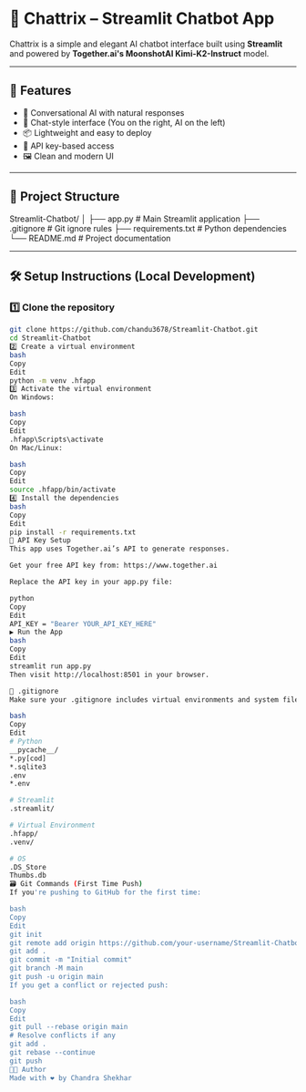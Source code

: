 # 🧠 Chattrix – Streamlit Chatbot App

Chattrix is a simple and elegant AI chatbot interface built using **Streamlit** and powered by **Together.ai's MoonshotAI Kimi-K2-Instruct** model.

---

## 🚀 Features

- 🤖 Conversational AI with natural responses
- 💬 Chat-style interface (You on the right, AI on the left)
- 📦 Lightweight and easy to deploy
- 🔐 API key-based access
- 🖼️ Clean and modern UI

---

## 📂 Project Structure

Streamlit-Chatbot/
│
├── app.py # Main Streamlit application
├── .gitignore # Git ignore rules
├── requirements.txt # Python dependencies
└── README.md # Project documentation


---

## 🛠️ Setup Instructions (Local Development)

### 1️⃣ Clone the repository

```bash
git clone https://github.com/chandu3678/Streamlit-Chatbot.git
cd Streamlit-Chatbot
2️⃣ Create a virtual environment
bash
Copy
Edit
python -m venv .hfapp
3️⃣ Activate the virtual environment
On Windows:

bash
Copy
Edit
.hfapp\Scripts\activate
On Mac/Linux:

bash
Copy
Edit
source .hfapp/bin/activate
4️⃣ Install the dependencies
bash
Copy
Edit
pip install -r requirements.txt
🔐 API Key Setup
This app uses Together.ai’s API to generate responses.

Get your free API key from: https://www.together.ai

Replace the API key in your app.py file:

python
Copy
Edit
API_KEY = "Bearer YOUR_API_KEY_HERE"
▶️ Run the App
bash
Copy
Edit
streamlit run app.py
Then visit http://localhost:8501 in your browser.

📄 .gitignore
Make sure your .gitignore includes virtual environments and system files:

bash
Copy
Edit
# Python
__pycache__/
*.py[cod]
*.sqlite3
.env
*.env

# Streamlit
.streamlit/

# Virtual Environment
.hfapp/
.venv/

# OS
.DS_Store
Thumbs.db
🗃️ Git Commands (First Time Push)
If you're pushing to GitHub for the first time:

bash
Copy
Edit
git init
git remote add origin https://github.com/your-username/Streamlit-Chatbot.git
git add .
git commit -m "Initial commit"
git branch -M main
git push -u origin main
If you get a conflict or rejected push:

bash
Copy
Edit
git pull --rebase origin main
# Resolve conflicts if any
git add .
git rebase --continue
git push
👨‍💻 Author
Made with ❤️ by Chandra Shekhar

